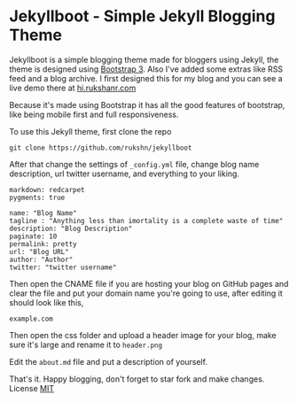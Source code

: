 Jekyllboot - Simple Jekyll Blogging Theme
==

Jekyllboot is a simple blogging theme made for bloggers using Jekyll, the theme is designed using [Bootstrap 3][1]. Also I've added some extras like RSS feed and a blog archive. I first designed this for my blog and you can see a live demo there at [hi.rukshanr.com][2]

Because it's made using Bootstrap it has all the good features of bootstrap, like being mobile first and full responsiveness. 

To use this Jekyll theme, first clone the repo 

    git clone https://github.com/rukshn/jekyllboot

After that change the settings of `_config.yml` file, change blog name description, url twitter username, and everything to your liking.

    
    markdown: redcarpet
    pygments: true
    
    name: "Blog Name"
    tagline : "Anything less than imortality is a complete waste of time"
    description: "Blog Description"
    paginate: 10
    permalink: pretty
    url: "Blog URL"
    author: "Author"
    twitter: "twitter username"

Then open the CNAME file if you are hosting your blog on GitHub pages and clear the file and put your domain name you're going to use, after editing it should look like this,

    example.com

Then open the css folder and upload a header image for your blog, make sure it's large and rename it to `header.png`

Edit the `about.md` file and put a description of yourself.

That's it. Happy blogging, don't forget to star fork and make changes. License [MIT][3]


  [1]: http://getbootstrap.com
  [2]: http://hi.rukshanr.com
  [3]: LICENSE.md
